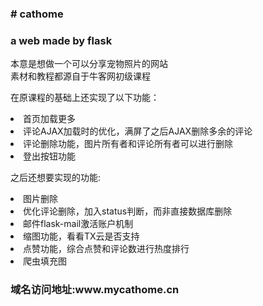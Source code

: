 <h3># cathome</h3>
<h3>a web made by flask</h3>

本意是想做一个可以分享宠物照片的网站<br>
素材和教程都源自于牛客网初级课程<br>
 
在原课程的基础上还实现了以下功能：<br>
<li>首页加载更多
<li>评论AJAX加载时的优化，满屏了之后AJAX删除多余的评论
<li>评论删除功能，图片所有者和评论所有者可以进行删除
<li>登出按钮功能

之后还想要实现的功能:<br>
<li>图片删除
<li>优化评论删除，加入status判断，而非直接数据库删除
<li>邮件flask-mail激活账户机制
<li>缩图功能，看看TX云是否支持
<li>点赞功能，综合点赞和评论数进行热度排行
<li>爬虫填充图

<h3>域名访问地址:www.mycathome.cn</h3>
